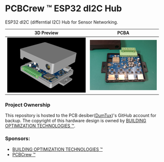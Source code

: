 # PCBCrew ™ ESP32 dI2C Hub

ESP32 dI2C (differntial I2C) Hub for Sensor Networking.

| 3D Preview                                                       | PCBA                                                         |
| ---------------------------------------------------------------- | ------------------------------------------------------------ |
| ![pcbcrew-esp32-di2c-hub-3d-preview](./doc/image/3d-preview.png) | ![pcbcrew-esp32-di2c-hub-pcb-assembly](./doc/image/pcba.png) |

### Project Ownership

This repository is hosted to the PCB desiber([DumTux](https://github.com/dumtux))'s GitHub account for backup.
The copyright of this hardware design is owned by [BUILDING OPTIMIZATION TECHNOLOGIES ™](https://www.bldgot.com/).

### Sponsors:

* [BUILDING OPTIMIZATION TECHNOLOGIES ™](https://www.bldgot.com/)
* [PCBCrew ™](https://pcbcrew.com/)
